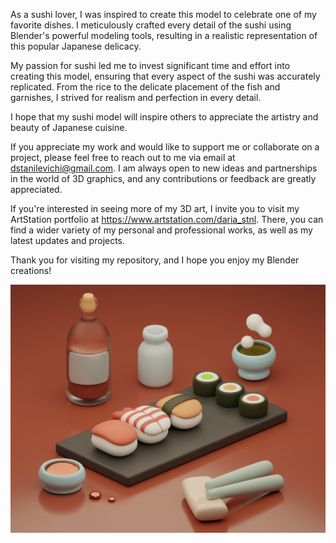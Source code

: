 As a sushi lover, I was inspired to create this model to celebrate one of my favorite dishes. 
I meticulously crafted every detail of the sushi using Blender's powerful modeling tools, resulting in a realistic representation of this popular Japanese delicacy.

My passion for sushi led me to invest significant time and effort into creating this model, ensuring that every aspect of the sushi was accurately replicated. 
From the rice to the delicate placement of the fish and garnishes, I strived for realism and perfection in every detail.

I hope that my sushi model will inspire others to appreciate the artistry and beauty of Japanese cuisine.

If you appreciate my work and would like to support me or collaborate on a project, please feel free to reach out to me via email at dstanilevichi@gmail.com. I am always open to new ideas and partnerships in the world of 3D graphics, and any contributions or feedback are greatly appreciated.

If you're interested in seeing more of my 3D art, I invite you to visit my ArtStation portfolio at https://www.artstation.com/daria_stnl. 
There, you can find a wider variety of my personal and professional works, as well as my latest updates and projects.

Thank you for visiting my repository, and I hope you enjoy my Blender creations!

![Sushi!](Images/Sushi.png)
